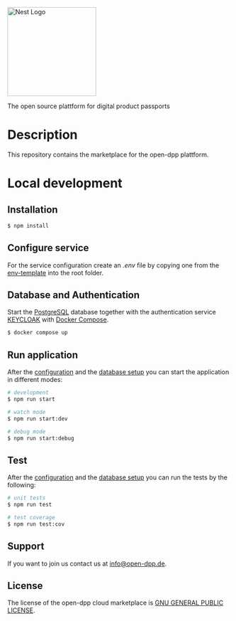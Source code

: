 <a href="https://open-dpp.de/" target="blank"><img src="https://open-dpp.de/wp-content/uploads/2024/11/Logo-with-text.png" width="200" alt="Nest Logo" /></a>

The open source plattform for digital product passports

# Description

This repository contains the marketplace for the open-dpp plattform.

# Local development

## Installation
```bash
$ npm install
```

## Configure service
For the service configuration create an _.env_ file by copying one from the [env-template](env-templates) into the root folder.

## Database and Authentication
Start the [PostgreSQL](https://www.postgresql.org/) database together with the authentication service [KEYCLOAK](https://www.keycloak.org/) with [Docker Compose](https://docs.docker.com/compose/).
```bash
$ docker compose up
```
## Run application
After the [configuration](#configure-service) and the [database setup](#database-and-authentication) you can start the application in different modes:

```bash
# development
$ npm run start

# watch mode
$ npm run start:dev

# debug mode
$ npm run start:debug
```

## Test
After the [configuration](#configure-service) and the [database setup](#database-and-authentication) you can run the tests by the following:
```bash
# unit tests
$ npm run test

# test coverage
$ npm run test:cov
```

## Support
If you want to join us contact us at [info@open-dpp.de](mailto:info@open-dpp.de?subject=Support%20for%20api%20repo).

## License

The license of the open-dpp cloud marketplace is [GNU GENERAL PUBLIC LICENSE](LICENSE).

